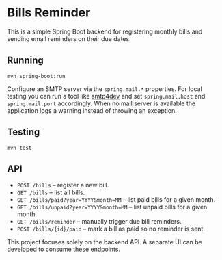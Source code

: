 # Bills Reminder

This is a simple Spring Boot backend for registering monthly bills and sending email reminders on their due dates.

## Running

```
mvn spring-boot:run
```
Configure an SMTP server via the `spring.mail.*` properties. For local testing you can run a tool like [smtp4dev](https://github.com/rnwood/smtp4dev) and set `spring.mail.host` and `spring.mail.port` accordingly. When no mail server is available the application logs a warning instead of throwing an exception.

## Testing

```
mvn test
```

## API

- `POST /bills` – register a new bill.
- `GET /bills` – list all bills.
- `GET /bills/paid?year=YYYY&month=MM` – list paid bills for a given month.
- `GET /bills/unpaid?year=YYYY&month=MM` – list unpaid bills for a given month.
- `GET /bills/reminder` – manually trigger due bill reminders.
- `POST /bills/{id}/paid` – mark a bill as paid so no reminder is sent.

This project focuses solely on the backend API. A separate UI can be developed to consume these endpoints.
